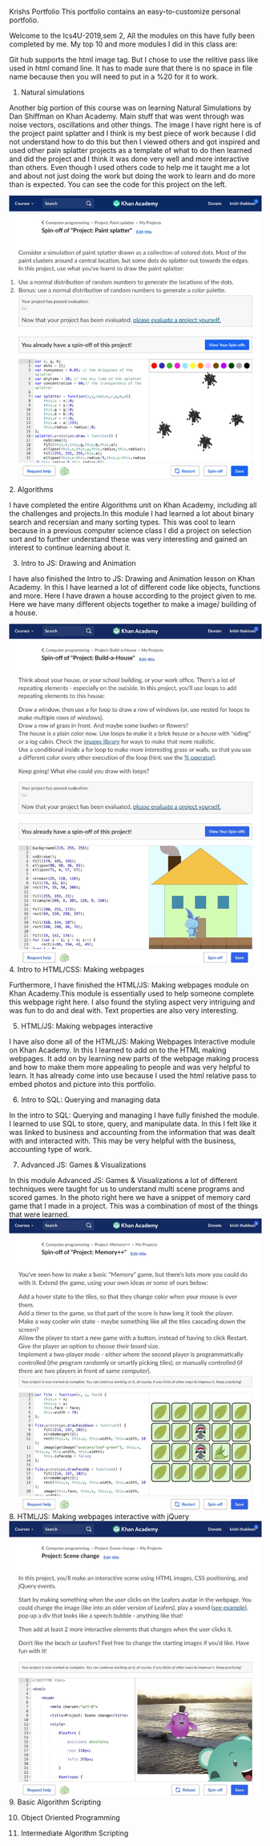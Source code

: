 Krishs Portfolio
This portfolio contains an easy-to-customize personal portfolio.



Welcome to the Ics4U-2019,sem 2, All the modules on this have fully been completed by me. My top 10 and more modules I did in this class are:


Git hub supports the html image tag. But I chose to use the relitive pass like used in html comand line. It has to made sure that there is no space in file name because then you will need to put in a %20 for it to work. 


1. Natural simulations


Another big portion of this course was on learning Natural Simulations by Dan Shiffman on Khan Academy. Main stuff that was went through was noise vectors, oscillations and other things. The image I have right here is of the project paint splatter and I think is my best piece of work because I did not understand how to do this but then I viewed others and got inspired and used other pain splatter projects as a template of what to do then learned and did the project and I think it was done very well and more interactive than others. Even though I used others code to help me it taught me a lot and about not just doing the work but doing the work to learn and do more than is expected.  You can see the code for this project on the left. 

![](unnamed.jpg)
2. Algorithms

I have completed the entire Algorithms unit on Khan Academy, including all the challenges and projects.In this module I had learned a lot about binary search and recersian and many sorting types. This was cool to learn because in a previous computer science class I did a project on selection sort and to further understand these was very interesting and gained an interest to continue learning about it. 


3. Intro to JS: Drawing and Animation

I have also finished the Intro to JS: Drawing and Animation lesson on Khan Academy. In this I have learned a lot of different code like objects, functions and more. Here I have drawn a house according to the project given to me. Here we have many different objects together to make a image/ building of a house. 

![](Jsdrawingandanimation.jpg)
4. Intro to HTML/CSS: Making webpages

Furthermore, I have finished the HTML/JS: Making webpages module on Khan Academy.This module is essentially used to help someone complete this webpage right here. I also found the styling aspect very intriguing and was fun to do and deal with. Text properties are also very interesting. 

5. HTML/JS: Making webpages interactive

I have also done all of the HTML/JS: Making Webpages Interactive module on Khan Academy. In this I learned to add on to the HTML making webpages. It add on by learning new parts of the webpage making process and how to make them more appealing to people and was very helpful to learn. It has already come into use because I used the html relative pass to embed photos and picture into this portfolio. 

6. Intro to SQL: Querying and managing data

In the intro to SQL: Querying and managing I have fully finished the module. I learned to use SQL to store, query, and manipulate data. In this I felt like it was linked to business and accounting from the information that was dealt with and interacted with. This may be very helpful with the business, accounting type of work. 

7. Advanced JS: Games & Visualizations

In this module Advanced JS: Games & Visualizations a lot of different techniques were taught for us to understand multi scene programs and scored games. In the photo right here we have a snippet of memory card game that I made in a project. This was a combination of most of the things that were learned. 
![](gamesndvis.jpg)
8. HTML/JS: Making webpages interactive with jQuery
![](lbbfsaojdbvcjsdbvv.jpg)
9. Basic Algorithm Scripting

10. Object Oriented Programming

11. Intermediate Algorithm Scripting

